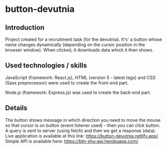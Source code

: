 # button-devutnia

## Introduction

Project created for a recruitment task (for the devutnia). It's' a button whose name changes dynamically (depending on the cursor position in the browser window). When clicked, it downloads data which it then shows.

## Used technologies / skills

JavaScript (framework: React.js), HTML (version 5 - latest tags) and CSS (Sass preprocessor) were used to create the front-end part.

Node.js (framework: Express.js) was used to create the back-end part.

## Details

The button shows message in which direction you need to move the mouse so that cursor is on button (event listener used) - then you can click button. A query is sent to server (using fetch) and then we get a response (data). Live application is available at this link: https://button-devutnia.netlify.app/
Simple API is available here: https://btn-shu-api.herokuapp.com/